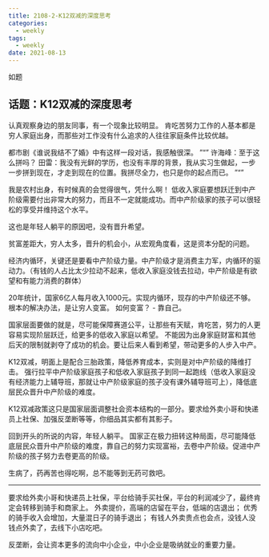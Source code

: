 ```yaml
---
title: 2108-2-K12双减的深度思考
categories:
  - weekly
tags:
  - weekly
date: 2021-08-13
---
```

如题
<!-- more -->

## 话题：K12双减的深度思考

认真观察身边的朋友同事，有一个现象比较明显。
肯吃苦努力工作的人基本都是穷人家庭出身，而那些对工作没有什么追求的人往往家庭条件比较优越。

都市剧《谁说我结不了婚》中有这样一段对话，我感触很深。
”“”
许海峰：至于这么拼吗？
田雷：我没有光鲜的学历，也没有丰厚的背景，我从实习生做起，一步一步拼到现在，才走到现在的位置。我拼尽全力，也只是你的起点而已。
”“”

我是农村出身，有时候真的会觉得很气，凭什么啊！
低收入家庭要想跃迁到中产阶级需要付出非常大的努力，而且不一定就能成功。而中产阶级家的孩子可以很轻松的享受并维持这个水平。

这也是年轻人躺平的原因吧，没有晋升希望。

贫富差距大，穷人太多，晋升的机会小，从宏观角度看，这是资本分配的问题。

经济内循环，关键还是要看中产阶级力量。中产阶级才是消费主力军，内循环的驱动力。（有钱的人占比太少拉动不起来，低收入家庭没钱去拉动，中产阶级是有欲望和有能力消费的群体）

20年统计，国家6亿人每月收入1000元。实现内循环，现存的中产阶级还不够。根本的解决办法，是让穷人变富。
如何变富？ - 靠自己。

国家层面要做的就是，尽可能保障赛道公平，让那些有天赋，肯吃苦，努力的人更容易实现阶层跃迁，给更多的低收入家庭以希望。
不能因为出身家庭财富和其他后天的限制就剥夺了成功的机会。要让后来人看到希望，带动更多的人步入中产。

K12双减，明面上是配合三胎政策，降低养育成本，实则是对中产阶级的降维打击。
强行拉平中产阶级家庭孩子和低收入家庭孩子到同一起跑线（低收入家庭没有经济能力上辅导班，那就让中产阶级家庭的孩子没有课外辅导班可上），降低底层民众晋升中产阶级的难度。

K12双减政策这只是国家层面调整社会资本结构的一部分。要求给外卖小哥和快递员上社保、加强反垄断等等，你细品其实都有其影子。

回到开头的所说的内容，年轻人躺平。
国家正在极力扭转这种局面，尽可能降低底层民众晋升中产阶级的难度，靠自己的努力实现富裕，去卷中产阶级。促进中产阶级的孩子努力去卷更高的阶级。

生病了，药再苦也得吃啊，总不能等到无药可救吧。

-------------

要求给外卖小哥和快递员上社保，平台给骑手买社保，平台的利润减少了，最终肯定会转移到骑手和商家上。
外卖提价，高端的店留在平台，低端的店退出；
优秀的骑手收入会增加，大量混日子的骑手退出；
有钱人外卖贵点也会点，没钱人没钱点外卖了，去线下小店吃吧。

反垄断，会让资本更多的流向中小企业，中小企业是吸纳就业的重要力量。
